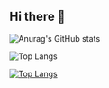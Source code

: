 ## Hi there 👋

![Anurag's GitHub stats](https://github-readme-stats.vercel.app/api?username=revoluxti&show_icons=true&theme=radical)

![Top Langs](https://github-readme-stats.vercel.app/api/top-langs/?username=revoluxti&langs_count=8)

[![Top Langs](https://github-readme-stats.vercel.app/api/top-langs/?username=revoluxti=donut)](https://github.com/revoluxti/github-readme-stats)
<!--**revoluxti/revoluxti** is a ✨ _special_ ✨ repository because its `README.md` (this file) appears on your GitHub profile.

Here are some ideas to get you started:

- 🔭 I’m currently working on ...
- 🌱 I’m currently learning ...
- 👯 I’m looking to collaborate on ...
- 🤔 I’m looking for help with ...
- 💬 Ask me about ...
- 📫 How to reach me: ...
- 😄 Pronouns: ...
- ⚡ Fun fact: ...
-->
